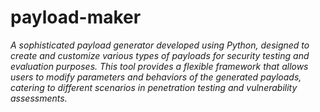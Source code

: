# payload-maker
*A sophisticated payload generator developed using Python, designed to create and customize various types of payloads for security testing and evaluation purposes. This tool provides a flexible framework that allows users to modify parameters and behaviors of the generated payloads, catering to different scenarios in penetration testing and vulnerability assessments.*
